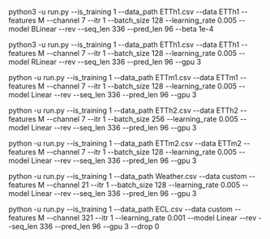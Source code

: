 <!-- TEST -->
python3 -u run.py --is_training 1 --data_path ETTh1.csv --data ETTh1 --features M --channel 7 --itr 1 --batch_size 128 --learning_rate 0.005 --model BLinear --rev --seq_len 336 --pred_len 96 --beta 1e-4

<!-- ETTh1 -->

python3 -u run.py --is_training 1 --data_path ETTh1.csv --data ETTh1 --features M --channel 7 --itr 1 --batch_size 128 --learning_rate 0.005 --model RLinear --rev --seq_len 336 --pred_len 96 --gpu 3

<!-- ETTm1 -->

python -u run.py --is_training 1 --data_path ETTm1.csv --data ETTm1 --features M --channel 7 --itr 1 --batch_size 128 --learning_rate 0.005 --model Linear --rev --seq_len 336 --pred_len 96 --gpu 3

<!-- ETTh2 -->

python -u run.py --is_training 1 --data_path ETTh2.csv --data ETTh2 --features M --channel 7 --itr 1 --batch_size 256 --learning_rate 0.005 --model Linear --rev --seq_len 336 --pred_len 96 --gpu 3

<!-- ETTm2 -->

python -u run.py --is_training 1 --data_path ETTm2.csv --data ETTm2 --features M --channel 7 --itr 1 --batch_size 128 --learning_rate 0.005 --model Linear --rev --seq_len 336 --pred_len 96 --gpu 3

<!-- Weather -->

python -u run.py --is_training 1 --data_path Weather.csv --data custom --features M --channel 21 --itr 1 --batch_size 128 --learning_rate 0.005 --model Linear --rev --seq_len 336 --pred_len 96 --gpu 3

<!-- ECL -->

python -u run.py --is_training 1 --data_path ECL.csv --data custom --features M --channel 321 --itr 1 --learning_rate 0.001 --model Linear --rev --seq_len 336 --pred_len 96 --gpu 3 --drop 0
